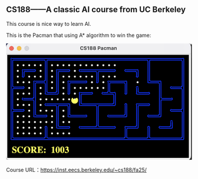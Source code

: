 ## CS188——A classic AI course from UC Berkeley

This course is nice way to learn AI.

This is the Pacman that using A\* algorithm to win the game:

![Pacman](image/pacman_with_A*.png)

Course URL：https://inst.eecs.berkeley.edu/~cs188/fa25/
